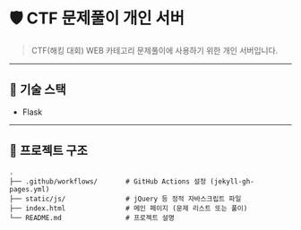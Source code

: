# 🛡️ CTF 문제풀이 개인 서버

> CTF(해킹 대회) WEB 카테고리 문제풀이에 사용하기 위한 개인 서버입니다.  

---

## 🔧 기술 스택

- Flask 

---

## 📂 프로젝트 구조

```
.
├── .github/workflows/       # GitHub Actions 설정 (jekyll-gh-pages.yml)
├── static/js/               # jQuery 등 정적 자바스크립트 파일
├── index.html               # 메인 페이지 (문제 리스트 또는 풀이)
└── README.md                # 프로젝트 설명
```
